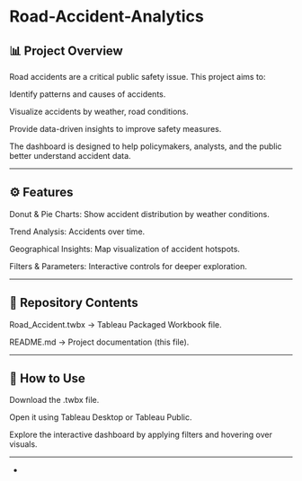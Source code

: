# Road-Accident-Analytics


📊 Project Overview
-
Road accidents are a critical public safety issue. This project aims to:

Identify patterns and causes of accidents.

Visualize accidents by weather, road conditions.

Provide data-driven insights to improve safety measures.

The dashboard is designed to help policymakers, analysts, and the public better understand accident data.

---

 ⚙️ Features
-
Donut & Pie Charts: Show accident distribution by weather conditions.

Trend Analysis: Accidents over time.

Geographical Insights: Map visualization of accident hotspots.

Filters & Parameters: Interactive controls for deeper exploration.

---

📂 Repository Contents
-
Road_Accident.twbx → Tableau Packaged Workbook file.

README.md → Project documentation (this file).

---
🚀 How to Use
-
Download the .twbx file.

Open it using Tableau Desktop or Tableau Public.

Explore the interactive dashboard by applying filters and hovering over visuals.

---

-
